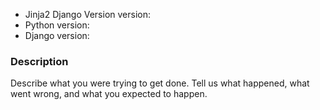 * Jinja2 Django Version version:
* Python version:
* Django version:

### Description

Describe what you were trying to get done.
Tell us what happened, what went wrong, and what you expected to happen.
